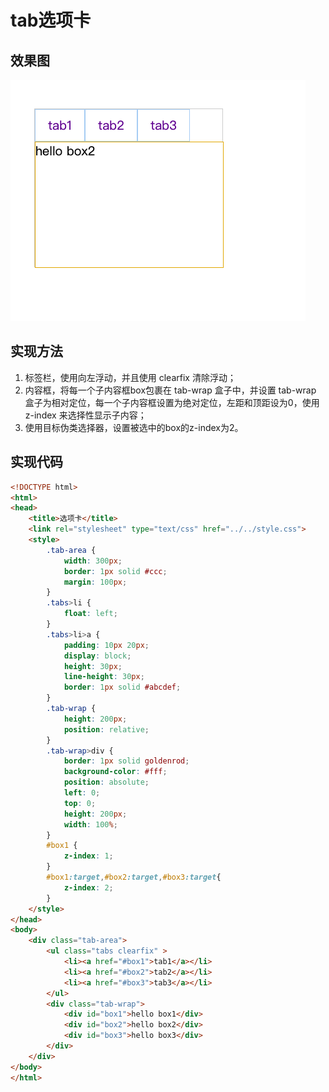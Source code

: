 # tab选项卡

## 效果图
 ![0](./assets/0.png)

## 实现方法
1. 标签栏，使用向左浮动，并且使用 clearfix 清除浮动；
2. 内容框，将每一个子内容框box包裹在 tab-wrap 盒子中，并设置 tab-wrap 盒子为相对定位，每一个子内容框设置为绝对定位，左距和顶距设为0，使用 z-index 来选择性显示子内容；
3. 使用目标伪类选择器，设置被选中的box的z-index为2。

## 实现代码
```html
<!DOCTYPE html>
<html>
<head>
	<title>选项卡</title>
	<link rel="stylesheet" type="text/css" href="../../style.css">
	<style>
		.tab-area {
			width: 300px;
			border: 1px solid #ccc;
			margin: 100px;
		}
		.tabs>li {
			float: left;
		}
		.tabs>li>a {
			padding: 10px 20px;
			display: block;
			height: 30px;
			line-height: 30px;
			border: 1px solid #abcdef;
		}
		.tab-wrap {
			height: 200px;
			position: relative;		
		}
		.tab-wrap>div {
			border: 1px solid goldenrod;
			background-color: #fff;
			position: absolute;
			left: 0;
			top: 0;
			height: 200px;
			width: 100%;	
		}
		#box1 {
			z-index: 1;
		}
		#box1:target,#box2:target,#box3:target{
			z-index: 2;
		}
	</style>
</head>
<body>
	<div class="tab-area">
		<ul class="tabs clearfix" >
			<li><a href="#box1">tab1</a></li> 
			<li><a href="#box2">tab2</a></li> 
			<li><a href="#box3">tab3</a></li> 
		</ul>
		<div class="tab-wrap">
			<div id="box1">hello box1</div>
			<div id="box2">hello box2</div>
			<div id="box3">hello box3</div>
		</div>
	</div>
</body>
</html>
```
